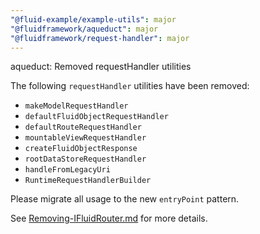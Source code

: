 ```yaml
---
"@fluid-example/example-utils": major
"@fluidframework/aqueduct": major
"@fluidframework/request-handler": major
---
```


aqueduct: Removed requestHandler utilities

The following `requestHandler` utilities have been removed:

-   `makeModelRequestHandler`
-   `defaultFluidObjectRequestHandler`
-   `defaultRouteRequestHandler`
-   `mountableViewRequestHandler`
-   `createFluidObjectResponse`
-   `rootDataStoreRequestHandler`
-   `handleFromLegacyUri`
-   `RuntimeRequestHandlerBuilder`

Please migrate all usage to the new `entryPoint` pattern.

See [Removing-IFluidRouter.md](https://github.com/microsoft/FluidFramework/blob/main/packages/common/core-interfaces/Removing-IFluidRouter.md) for more details.
